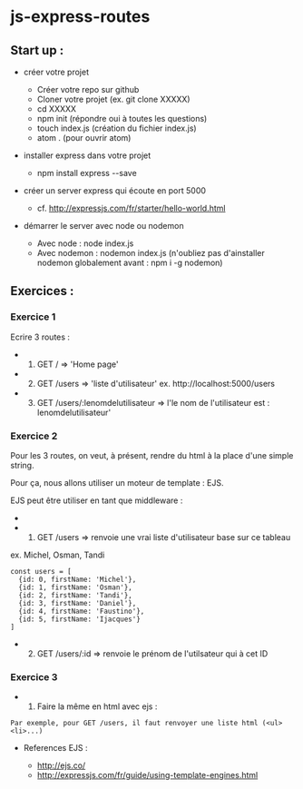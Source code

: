# js-express-routes

## Start up : 

* créer votre projet
  
  * Créer votre repo sur github
  * Cloner votre projet (ex. git clone XXXXX)
  * cd XXXXX
  * npm init (répondre oui à toutes les questions)
  * touch index.js (création du fichier index.js)
  * atom . (pour ouvrir atom)

* installer express dans votre projet

  * npm install express --save

* créer un server express qui écoute en port 5000

  * cf. http://expressjs.com/fr/starter/hello-world.html

* démarrer le server avec node ou nodemon

  * Avec node : node index.js
  * Avec nodemon : nodemon index.js (n'oubliez pas d'ainstaller nodemon globalement avant : npm i -g nodemon)

## Exercices : 

### Exercice 1

Ecrire 3 routes :

* 1. GET / => 'Home page'
* 2. GET /users => 'liste d\'utilisateur' ex. http://localhost:5000/users
* 3. GET /users/:lenomdelutilisateur => l'le nom de l'utilisateur est : lenomdelutilisateur'

### Exercice 2

Pour les 3 routes, on veut, à présent, rendre du html à la place d'une simple string.

Pour ça, nous allons utiliser un moteur de template : EJS.

EJS peut être utiliser en tant que middleware :
  
  * 

* 1. GET /users => renvoie une vrai liste d'utilisateur base sur ce tableau

ex. Michel, Osman, Tandi

``` 
const users = [
  {id: 0, firstName: 'Michel'},
  {id: 1, firstName: 'Osman'},
  {id: 2, firstName: 'Tandi'},
  {id: 3, firstName: 'Daniel'},
  {id: 4, firstName: 'Faustino'},
  {id: 5, firstName: 'Ijacques'}
]
``` 

* 2. GET /users/:id => renvoie le prénom de l'utilsateur qui à cet ID

### Exercice 3

* 1. Faire la même en html avec ejs :

``` 
Par exemple, pour GET /users, il faut renvoyer une liste html (<ul><li>...)
```

* References EJS :

  * http://ejs.co/
  * http://expressjs.com/fr/guide/using-template-engines.html
